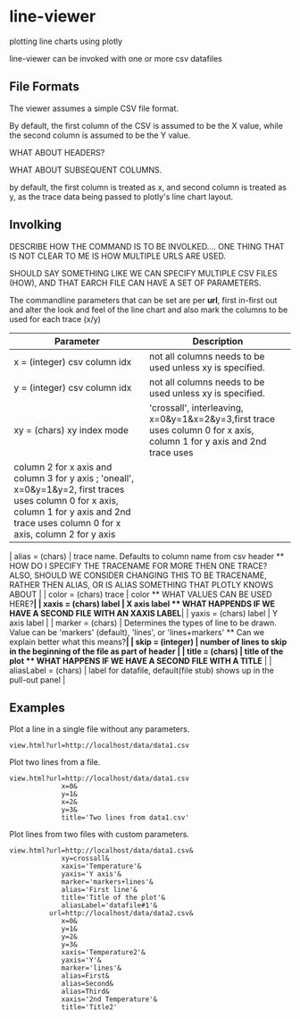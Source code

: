 # line-viewer

plotting line charts using plotly

line-viewer can be invoked with one or more csv datafiles

## File Formats

The viewer assumes a simple CSV file format.

By default, the first column of the CSV is assumed to be the X value, while the second column is assumed to be the Y value.  

WHAT ABOUT HEADERS?

WHAT ABOUT SUBSEQUENT COLUMNS.


by default, the first column is treated as x, and second column is treated
as y, as the trace data being passed to plotly's line chart layout.

 ## Involking
 
 DESCRIBE HOW THE COMMAND IS TO BE INVOLKED.... 
 ONE THING THAT IS NOT CLEAR TO ME IS HOW MULTIPLE URLS ARE USED.
 
 SHOULD SAY SOMETHING LIKE WE CAN SPECIFY MULTIPLE CSV FILES (HOW), AND THAT EARCH FILE CAN HAVE A SET OF PARAMETERS.
 
 
 The commandline parameters that can be set are per **url**, first in-first out
and alter the look and feel of the line chart and also mark the columns
to be used for each trace (x/y)

| Parameter | Description |
| --- | --- |
| x = (integer) csv column idx | not all columns needs to be used unless xy is specified. |
| y = (integer) csv column idx | not all columns needs to be used unless xy is specified. |
| xy = (chars) xy index mode | 'crossall', interleaving, x=0&y=1&x=2&y=3,first trace uses column 0 for x axis, column 1 for y axis and 2nd trace uses
column 2 for x axis and column 3 for y axis ; 'oneall', x=0&y=1&y=2, first traces uses column 0 for x axis, column 1 for y axis and 2nd trace uses column 0 for x axis, column 2 for y axis | 
 
| alias = (chars) | trace name.  Defaults to column name from csv header ** HOW DO I SPECIFY THE TRACENAME FOR MORE THEN ONE TRACE?  ALSO, SHOULD WE CONSIDER CHANGING THIS TO BE TRACENAME, RATHER THEN ALIAS, OR IS ALIAS SOMETHING THAT PLOTLY KNOWS ABOUT |
| color = (chars) trace | color ** WHAT VALUES CAN BE USED HERE?**|
| xaxis = (chars) label | X axis label ** WHAT HAPPENDS IF WE HAVE A SECOND FILE WITH AN XAXIS LABEL**|
| yaxis = (chars) label | Y axis label |
| marker = (chars) | Determines the types of line to be drawn.  Value can be 'markers' (default), 'lines', or 'lines+markers' ** Can we explain better what this means?**|
| skip = (integer) | number of lines to skip in the beginning of the file as part of header |
|   title = (chars) | title of the plot ** WHAT HAPPENS IF WE HAVE A SECOND FILE WITH A TITLE** |
|   aliasLabel = (chars) | label for datafile, default(file stub) shows up in the pull-out panel |

## Examples

Plot a line in a single file without any parameters.

```
view.html?url=http://localhost/data/data1.csv

```

Plot two lines from a file.

```
view.html?url=http://localhost/data/data1.csv
             x=0&
             y=1&
             x=2&
             y=3&
             title='Two lines from data1.csv'

```

Plot lines from two files with custom parameters.

```
view.html?url=http://localhost/data/data1.csv&
             xy=crossall&
             xaxis='Temperature'&
             yaxis='Y axis'&
             marker='markers+lines'&
             alias='First line'&
             title='Title of the plot'&
             aliasLabel='datafile#1'&
          url=http://localhost/data/data2.csv&
             x=0&
             y=1&
             y=2&
             y=3&
             xaxis='Temperature2'&
             yaxis='Y'&
             marker='lines'&
             alias=First&
             alias=Second&
             alias=Third&
             xaxis='2nd Temperature'&
             title='Title2'
```

